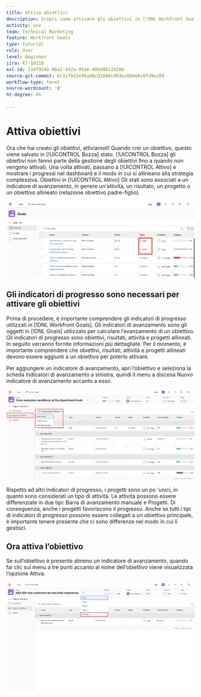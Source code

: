 ```yaml
---
title: Attiva obiettivi
description: Scopri come attivare gli obiettivi in [!DNL Workfront Goals] dopo averli creati.
activity: use
team: Technical Marketing
feature: Workfront Goals
type: Tutorial
role: User
level: Beginner
jira: KT-10118
exl-id: 53df924b-0ba2-442a-95a6-40bd9b12d206
source-git-commit: 6c31f8d2e98ad8cd1880cd03ec0b0e6c0fd9ec09
workflow-type: tm+mt
source-wordcount: '0'
ht-degree: 0%

---
```


# Attiva obiettivi

Ora che hai creato gli obiettivi, attiviamoli! Quando crei un obiettivo, questo viene salvato in [!UICONTROL Bozza] stato. [!UICONTROL Bozza] gli obiettivi non fanno parte della gestione degli obiettivi fino a quando non vengono attivati. Una volta attivati, passano a [!UICONTROL Attivo] e mostrare i progressi nel dashboard e il modo in cui si allineano alla strategia complessiva. Obiettivi in [!UICONTROL Attivo] Gli stati sono associati a un indicatore di avanzamento, in genere un&#39;attività, un risultato, un progetto o un obiettivo allineato (relazione obiettivo padre-figlio).

![Schermata di un obiettivo in Workfront Goals in stato Bozza](assets/04-workfront-goals-activate-goals.png)

## Gli indicatori di progresso sono necessari per attivare gli obiettivi

Prima di procedere, è importante comprendere gli indicatori di progresso utilizzati in [!DNL Workfront Goals]. Gli indicatori di avanzamento sono gli oggetti in [!DNL Goals] utilizzato per calcolare l’avanzamento di un obiettivo. Gli indicatori di progresso sono obiettivi, risultati, attività e progetti allineati. In seguito verranno fornite informazioni più dettagliate. Per il momento, è importante comprendere che obiettivi, risultati, attività e progetti allineati devono essere aggiunti a un obiettivo per poterlo attivare.

Per aggiungere un indicatore di avanzamento, apri l’obiettivo e seleziona la scheda Indicatori di avanzamento a sinistra, quindi il menu a discesa Nuovo indicatore di avanzamento accanto a esso.

![Schermata che mostra risultati, attività e progetti e indicatori di avanzamento degli obiettivi.](assets/05-workfront-goals-progress-indicators.png)

Rispetto ad altri indicatori di progresso, i progetti sono un po &#39;unici, in quanto sono considerati un tipo di attività. Le attività possono essere differenziate in due tipi: Barra di avanzamento manuale e Progetti. Di conseguenza, anche i progetti favoriscono il progresso. Anche se tutti i tipi di indicatori di progresso possono essere collegati a un obiettivo principale, è importante tenere presente che ci sono differenze nel modo in cui li gestisci.

## Ora attiva l’obiettivo

Se sull’obiettivo è presente almeno un indicatore di avanzamento, quando fai clic sul menu a tre punti accanto al nome dell’obiettivo viene visualizzata l’opzione Attiva.

![Uno screenshot che mostra come attivare un obiettivo.](assets/activate-a-goal-with-a-result.png)
